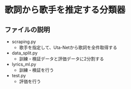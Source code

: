 # 歌詞から歌手を推定する分類器

## ファイルの説明
* scraping.py
  * 歌手を指定して、Uta-Netから歌詞を全件取得する
* data_split.py
  * 訓練・検証データと評価データに2分割する
* lyrics_ml.py
  * 訓練・検証を行う
* test.py
  * 評価を行う
